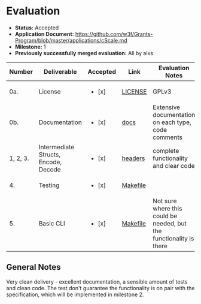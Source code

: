 # Evaluation

- **Status:** Accepted
- **Application Document:** https://github.com/w3f/Grants-Program/blob/master/applications/cScale.md
- **Milestone:** 1
- **Previously successfully merged evaluation:** All by alxs

| Number | Deliverable | Accepted | Link | Evaluation Notes |
| ------------- | ------------- | ------------- | ------------- |------------- |
| 0a. | License | <ul><li>[x] </li></ul> | [LICENSE](https://github.com/MatthewDarnell/cScale/blob/main/LICENSE) | GPLv3
| 0b. | Documentation | <ul><li>[x] </li></ul> | [docs](https://github.com/MatthewDarnell/cScale/tree/main/doc) | Extensive documentation on each type, code comments |
| 1, 2, 3. | Intermediate Structs, Encode, Decode | <ul><li>[x] </li></ul> | [headers](https://github.com/MatthewDarnell/cScale/blob/main/src/scale.h) | complete functionality and clear code |
| 4. | Testing  | <ul><li>[x] </li></ul> | [Makefile](https://github.com/MatthewDarnell/cScale/blob/main/Makefile#L16) | |
| 5. | Basic CLI | <ul><li>[x] </li></ul> | [Makefile](https://github.com/MatthewDarnell/cScale/blob/main/Makefile#L19) | Not sure where this could be needed, but the functionality is there | 

## General Notes

Very clean delivery - excellent documentation, a sensible amount of tests and clean code. The test don't guarantee the functionality is on pair with the specification, which will be implemented in milestone 2.
